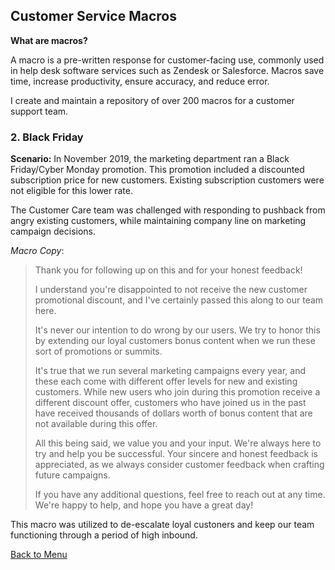 ## Customer Service Macros

**What are macros?** 

A macro is a pre-written response for customer-facing use, commonly used in help desk software services such as Zendesk or Salesforce. Macros save time, increase productivity, ensure accuracy, and reduce error. 

I create and maintain a repository of over 200 macros for a customer support team. 

### 2. Black Friday 

**Scenario:** In November 2019, the marketing department ran a Black Friday/Cyber Monday promotion. This promotion included a discounted subscription price for new customers. Existing subscription customers were not eligible for this lower rate.

The Customer Care team was challenged with responding to pushback from angry existing customers, while maintaining company line on marketing campaign decisions. 

*Macro Copy*:
> Thank you for following up on this and for your honest feedback!
>
>I understand you're disappointed to not receive the new customer promotional discount, and I've certainly passed this along to our team here.
>
>It's never our intention to do wrong by our users. We try to honor this by extending our loyal customers bonus content when we run these sort of promotions or summits.
>
>It's true that we run several marketing campaigns every year, and these each come with different offer levels for new and existing customers. While new users who join during this promotion receive a different discount offer, customers who have joined us in the past have received thousands of dollars worth of bonus content that are not available during this offer.
>
>All this being said, we value you and your input. We're always here to try and help you be successful. Your sincere and  honest feedback is appreciated, as we always consider customer feedback when crafting future campaigns.
>
>If you have any additional questions, feel free to reach out at any time. We're happy to help, and hope you have a great day!

This macro was utilized to de-escalate loyal custoners and keep our team functioning through a period of high inbound.

[Back to Menu](/index)
